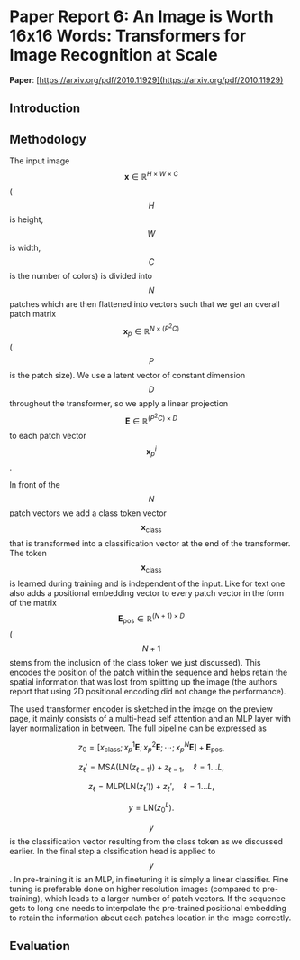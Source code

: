 # Paper Report 6: An Image is Worth 16x16 Words: Transformers for Image Recognition at Scale

**Paper**: [https://arxiv.org/pdf/2010.11929](https://arxiv.org/pdf/2010.11929)

## Introduction


## Methodology

The input image $$ \mathbf{x} \in \mathbb{R}^{H\times W\times C}$$ ($$ H$$ is height, $$ W$$ is width, $$ C$$ is the number of colors) is
divided into $$N$$ patches which are then flattened into vectors such that we get an overall patch matrix $$  \mathbf{x}_p \in \mathbb{R}^{N \times (P^2 C)} $$ ($$ P$$ is the patch size).
We use a latent vector of constant dimension $$D$$ throughout the transformer, so we apply a linear projection $$\mathbf{E} \in \mathbb{R}^{(P^2 C) \times D}$$ to each
patch vector $$ \mathbf{x}_p^i $$.


In front of the $$N$$ patch vectors we 
add a class token vector $$\mathbf{x}_{\text{class}}$$ that is transformed into a classification vector at the end of the transformer. The token $$\mathbf{x}_{\text{class}}$$ is
learned during training and is independent of the input.
Like for text one also adds a positional embedding vector to every patch vector in the form of the matrix $$  \mathbf{E}_{\text{pos}} \in \mathbb{R}^{(N+1) \times D} $$
($$N+1$$ stems from the inclusion of the class token we just discussed). 
This encodes the position of the patch within the sequence and helps retain the spatial information
that was lost from splitting up the image (the authors report that using 2D positional encoding did not change the performance). 

The used transformer encoder is sketched in the image on the preview page, it mainly consists of a multi-head self attention and an MLP layer with layer normalization in between.
The full pipeline can be expressed as 

$$z_0 = \left[ x_{\text{class}}; x_p^1 \mathbf{E}; x_p^2 \mathbf{E}; \cdots ; x_p^N \mathbf{E} \right] + \mathbf{E}_{\text{pos}}, $$

$$z_\ell' = \text{MSA}(\text{LN}(z_{\ell-1})) + z_{\ell-1}, \quad \ell = 1 \dots L, $$

$$z_\ell = \text{MLP}(\text{LN}(z_\ell')) + z_\ell', \quad \ell = 1 \dots L, $$

$$ y = \text{LN}(z_0^L).$$

$$y$$ is the classification vector resulting from the class token as we discussed earlier. In the final step a clssification head is applied to $$y$$.
In pre-training it is an MLP, in finetuning it is simply a linear classifier. Fine tuning is preferable done on higher resolution images (compared to pre-training),
which leads to a larger number of patch vectors. If the sequence gets to long one needs to interpolate the pre-trained positional embedding to retain the
information about each patches location in the image correctly.

## Evaluation

